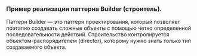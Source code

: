 ### Пример реализации паттерна Builder (строитель).
Паттерн Builder — это паттерн проектирования, который позволяет поэтапно создавать сложные объекты с
помощью четко определенной последовательности действий.
Строительство контролируется объектом-распорядителем (director), которому нужно знать только тип
создаваемого объекта.
